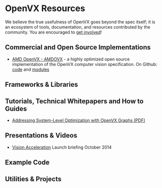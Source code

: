 # OpenVX Resources

We believe the true usefulness of OpenVX goes beyond the spec itself; it is an ecosystem of tools, documentation, and resources contributed by the community. You are encouraged to [get involved](https://github.com/KhronosGroup/Khronosdotorg)!

## Commercial and Open Source Implementations
* [AMD OpenVX - AMDOVX](http://gpuopen.com/compute-product/amd-openvx/) - a highly optimized open source implementation of the OpenVX computer vision specification. On Github: [code](https://github.com/GPUOpen-ProfessionalCompute-Libraries/amdovx-core) and [modules](https://github.com/GPUOpen-ProfessionalCompute-Libraries/amdovx-modules)

## Frameworks & Libraries

## Tutorials, Technical Whitepapers and How to Guides
* [Addressing System-Level Optimization with OpenVX Graphs (PDF)](http://people.csail.mit.edu/kapu/papers/openvx_optimization_2014.pdf) 

## Presentations & Videos
* [Vision Acceleration](/assets/uploads/developers/library/overview/openvx-overview.pdf) Launch briefing October 2014

## Example Code

## Utilities & Projects
